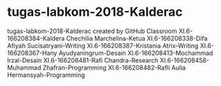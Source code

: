 # tugas-labkom-2018-Kalderac
tugas-labkom-2018-Kalderac created by GitHub Classroom
XI.6-166208384-Kaldera Chechilia Marchelina-Ketua
XI.6-166208338-Difa Afiyah Sucisatryani-Writing
XI.6-166208387-Kristania Atrix-Writing
XI.6-166208367-Hany Ayudyaningrum-Desain
XI.6-166208413-Mochammad Irzal-Desain
XI.6-166208481-Rafi Chandra-Research
XI.6-166208458-Muhammad Zhafran-Programming
XI.6-166208482-Rafli Aulia Hermansyah-Programming
